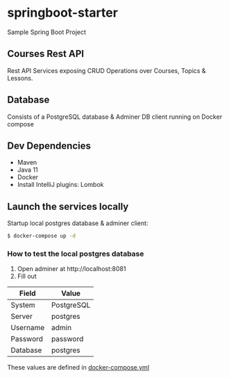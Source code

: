 # springboot-starter
Sample Spring Boot Project

## Courses Rest API
Rest API Services exposing CRUD Operations over Courses, Topics & Lessons.

## Database
Consists of a PostgreSQL database & Adminer DB client running on Docker compose

## Dev Dependencies
* Maven
* Java 11
* Docker
* Install IntelliJ plugins: Lombok

## Launch the services locally
Startup local postgres database & adminer client:
```bash
$ docker-compose up -d
```
### How to test the local postgres database
1. Open adminer at http://localhost:8081
2. Fill out

| Field |Value |
| --- | --- |
| System | PostgreSQL |
| Server | postgres |
| Username | admin |
| Password | password |
| Database | postgres |

These values are defined in [docker-compose.yml](./docker-compose.yml)